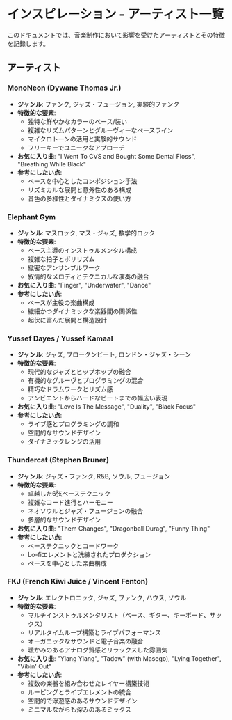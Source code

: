 # インスピレーション - アーティスト一覧

このドキュメントでは、音楽制作において影響を受けたアーティストとその特徴を記録します。

## アーティスト

### MonoNeon (Dywane Thomas Jr.)

- **ジャンル**: ファンク, ジャズ・フュージョン, 実験的ファンク
- **特徴的な要素**:
  - 独特な鮮やかなカラーのベース/装い
  - 複雑なリズムパターンとグルーヴィーなベースライン
  - マイクロトーンの活用と実験的サウンド
  - フリーキーでユニークなアプローチ
- **お気に入り曲**: "I Went To CVS and Bought Some Dental Floss", "Breathing While Black"
- **参考にしたい点**:
  - ベースを中心としたコンポジション手法
  - リズミカルな展開と意外性のある構成
  - 音色の多様性とダイナミクスの使い方

### Elephant Gym

- **ジャンル**: マスロック, マス・ジャズ, 数学的ロック
- **特徴的な要素**:
  - ベース主導のインストゥルメンタル構成
  - 複雑な拍子とポリリズム
  - 緻密なアンサンブルワーク
  - 叙情的なメロディとテクニカルな演奏の融合
- **お気に入り曲**: "Finger", "Underwater", "Dance"
- **参考にしたい点**:
  - ベースが主役の楽曲構成
  - 繊細かつダイナミックな楽器間の関係性
  - 起伏に富んだ展開と構造設計

### Yussef Dayes / Yussef Kamaal

- **ジャンル**: ジャズ, ブロークンビート, ロンドン・ジャズ・シーン
- **特徴的な要素**:
  - 現代的なジャズとヒップホップの融合
  - 有機的なグルーヴとプログラミングの混合
  - 精巧なドラムワークとリズム感
  - アンビエントからハードなビートまでの幅広い表現
- **お気に入り曲**: "Love Is The Message", "Duality", "Black Focus"
- **参考にしたい点**:
  - ライブ感とプログラミングの調和
  - 空間的なサウンドデザイン
  - ダイナミックレンジの活用

### Thundercat (Stephen Bruner)

- **ジャンル**: ジャズ・ファンク, R&B, ソウル, フュージョン
- **特徴的な要素**:
  - 卓越した6弦ベーステクニック
  - 複雑なコード進行とハーモニー
  - ネオソウルとジャズ・フュージョンの融合
  - 多層的なサウンドデザイン
- **お気に入り曲**: "Them Changes", "Dragonball Durag", "Funny Thing"
- **参考にしたい点**:
  - ベーステクニックとコードワーク
  - Lo-fiエレメントと洗練されたプロダクション
  - ベースを中心とした楽曲構成

### FKJ (French Kiwi Juice / Vincent Fenton)

- **ジャンル**: エレクトロニック, ジャズ, ファンク, ハウス, ソウル
- **特徴的な要素**:
  - マルチインストゥルメンタリスト（ベース、ギター、キーボード、サックス）
  - リアルタイムループ構築とライブパフォーマンス
  - オーガニックなサウンドと電子音楽の融合
  - 暖かみのあるアナログ質感とリラックスした雰囲気
- **お気に入り曲**: "Ylang Ylang", "Tadow" (with Masego), "Lying Together", "Vibin' Out"
- **参考にしたい点**:
  - 複数の楽器を組み合わせたレイヤー構築技術
  - ルーピングとライブエレメントの統合
  - 空間的で浮遊感のあるサウンドデザイン
  - ミニマルながらも深みのあるミックス
